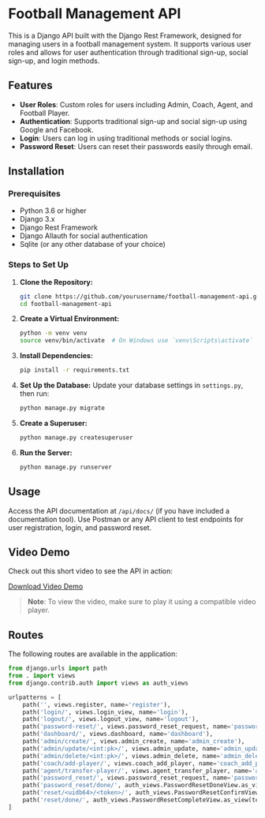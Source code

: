 # Football Management API

This is a Django API built with the Django Rest Framework, designed for managing users in a football management system. It supports various user roles and allows for user authentication through traditional sign-up, social sign-up, and login methods.

## Features

- **User Roles**: Custom roles for users including Admin, Coach, Agent, and Football Player.
- **Authentication**: Supports traditional sign-up and social sign-up using Google and Facebook.
- **Login**: Users can log in using traditional methods or social logins.
- **Password Reset**: Users can reset their passwords easily through email.

## Installation

### Prerequisites

- Python 3.6 or higher
- Django 3.x
- Django Rest Framework
- Django Allauth for social authentication
- Sqlite (or any other database of your choice)

### Steps to Set Up

1. **Clone the Repository:**
    ```bash
    git clone https://github.com/yourusername/football-management-api.git
    cd football-management-api
    ```

2. **Create a Virtual Environment:**
    ```bash
    python -m venv venv
    source venv/bin/activate  # On Windows use `venv\Scripts\activate`
    ```

3. **Install Dependencies:**
    ```bash
    pip install -r requirements.txt
    ```

4. **Set Up the Database:**
    Update your database settings in `settings.py`, then run:
    ```bash
    python manage.py migrate
    ```

5. **Create a Superuser:**
    ```bash
    python manage.py createsuperuser
    ```

6. **Run the Server:**
    ```bash
    python manage.py runserver
    ```

## Usage

Access the API documentation at `/api/docs/` (if you have included a documentation tool). Use Postman or any API client to test endpoints for user registration, login, and password reset.

## Video Demo

Check out this short video to see the API in action:

[Download Video Demo](/home/abeni/Desktop/django_role_based_app/users/templates/demo.webm)

> **Note**: To view the video, make sure to play it using a compatible video player.

## Routes

The following routes are available in the application:

```python
from django.urls import path
from . import views
from django.contrib.auth import views as auth_views

urlpatterns = [
    path('', views.register, name='register'),
    path('login/', views.login_view, name='login'),
    path('logout/', views.logout_view, name='logout'),
    path('password-reset/', views.password_reset_request, name='password_reset'),
    path('dashboard/', views.dashboard, name='dashboard'),
    path('admin/create/', views.admin_create, name='admin_create'),
    path('admin/update/<int:pk>/', views.admin_update, name='admin_update'),
    path('admin/delete/<int:pk>/', views.admin_delete, name='admin_delete'),
    path('coach/add-player/', views.coach_add_player, name='coach_add_player'),
    path('agent/transfer-player/', views.agent_transfer_player, name='agent_transfer_player'), 
    path('password_reset/', views.password_reset_request, name='password_reset'),
    path('password_reset/done/', auth_views.PasswordResetDoneView.as_view(template_name='users/password_reset_done.html'), name='password_reset_done'),
    path('reset/<uidb64>/<token>/', auth_views.PasswordResetConfirmView.as_view(template_name='users/password_reset_confirm.html'), name='password_reset_confirm'),
    path('reset/done/', auth_views.PasswordResetCompleteView.as_view(template_name='users/password_reset_complete.html'), name='password_reset_complete'),
]

